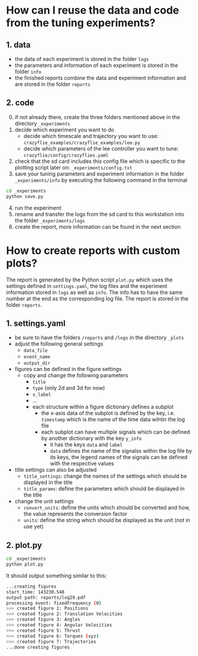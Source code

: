 # How can I reuse the data and code from the tuning experiments?

## 1. data

- the data of each experiment is stored in the folder ```logs```
- the parameters and information of each experiment is stored in the folder ```info```
- the finished reports combine the data and experiment information and are stored in the folder ```reports```

## 2. code

0. if not already there, create the three folders mentioned above in the directory ```_experiments```
1. decide which experiment you want to do
    - decide which timescale and trajectory you want to use: ```crazyflie_examples/crazyflie_examples/lee.py```
    - decide which parameters of the lee controller you want to tune: ```crazyflie/config/crazyflies.yaml```
2. check that the sd card includes this config file which is specific to the plotting script later on: ```_experiments/config.txt```
3. save your tuning parameters and experiment information in the folder ```_experiments/info``` by executing the following command in the terminal

```bash
cd _experiments
python save.py
```

4. run the experiment
5. rename and transfer the logs from the sd card to this workstation into the folder ```_experiments/logs```
6. create the report, more information can be found in the next section

# How to create reports with custom plots?

The report is generated by the Python script ```plot.py``` which uses the settings defined in ```settings.yaml```, the log files and the experiment information stored in ```logs``` as well as ```info```. The info has to have the same number at the end as the corresponding log file. The report is stored in the folder ```reports```.

## 1. settings.yaml

- be sure to have the folders ```/reports``` and ```/logs``` in the directory ```_plots```
- adjust the following general settings
    - ```data_file```
    - ```event_name```
    - ```output_dir```
- figures can be defined in the figure settings
    - copy and change the following parameters
        - ```title```
        - ```type``` (only 2d and 3d for now)
        - ```x_label```
        - ...
        - each structure within a figure dictionary defines a subplot
            - the x-axis data of the subplot is defined by the key, i.e. ```timestamp``` which is the name of the time data wihtin the log file
            - each subplot can have multiple signals which can be defined by another dictionary with the key ```y_info```
                - it has the keys ```data``` and ```label```
                - ```data``` defines the name of the signalss within the log file by its keys, the legend names of the signals can be defined with the respective values
- title settings can also be adjusted
    - ```title_settings```: change the names of the settings which should be displayed in the title
    - ```title_params```: define the parameters which should be displayed in the title
- change the unit settings
    - ```convert_units```: define the units which should be converted and how, the value represents the conversion factor
    - ```units```: define the string which should be displayed as the unit (not in use yet)

## 2. plot.py

```bash
cd _experiments
python plot.py
```

It should output something similar to this:

```bash
...creating figures
start_time: 143230.548
output path: reports/log29.pdf
processing event: fixedFrequency (0)
>>> created figure 1: Positions
>>> created figure 2: Translation Velocities
>>> created figure 3: Angles
>>> created figure 4: Angular Velocities
>>> created figure 5: Thrust
>>> created figure 6: Torques (xyz)
>>> created figure 7: Trajectories
...done creating figures
```